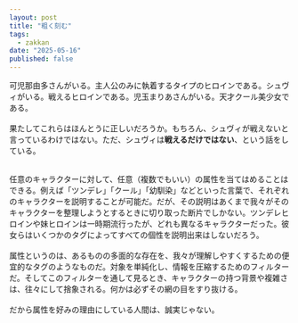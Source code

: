 ```yaml
---
layout: post
title: "粗く刻む"
tags:
  - zakkan
date: "2025-05-16"
published: false
---
```

可児那由多さんがいる。主人公のみに執着するタイプのヒロインである。シュヴィがいる。戦えるヒロインである。児玉まりあさんがいる。天才クール美少女である。<br>
<br>
果たしてこれらはほんとうに正しいだろうか。もちろん、シュヴィが戦えないと言っているわけではない。ただ、シュヴィは**戦えるだけではない**、という話をしている。<br><br>

<!--more-->

任意のキャラクターに対して、任意（複数でもいい）の属性を当てはめることはできる。例えば「ツンデレ」「クール」「幼馴染」などといった言葉で、それぞれのキャラクターを説明することが可能だ。だが、その説明はあくまで我々がそのキャラクターを整理しようとするときに切り取った断片でしかない。ツンデレヒロインや妹ヒロインは一時期流行ったが、どれも異なるキャラクターだった。彼女らはいくつかのタグによってすべての個性を説明出来はしないだろう。<br>
<br>
属性というのは、あるものの多面的な存在を、我々が理解しやすくするための便宜的なタグのようなものだ。対象を単純化し、情報を圧縮するためのフィルターだ。そしてこのフィルターを通して見るとき、キャラクターの持つ背景や複雑さは、往々にして捨象される。何かは必ずその網の目をすり抜ける。<br>
<br>
だから属性を好みの理由にしている人間は、誠実じゃない。<br><br>
